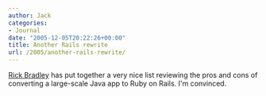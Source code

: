 ```yaml
---
author: Jack
categories:
- Journal
date: "2005-12-05T20:22:26+00:00"
title: Another Rails rewrite
url: /2005/another-rails-rewrite/
---
```


[Rick Bradley][1] has put together a very nice list reviewing the pros and cons of converting a large-scale Java app to Ruby on Rails. I'm convinced.

 [1]: http://rewrite.rickbradley.com/pages/moving_to_rails/